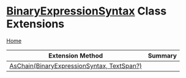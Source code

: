 <a name="_Top"></a>

# [BinaryExpressionSyntax](https://docs.microsoft.com/en-us/dotnet/api/microsoft.codeanalysis.csharp.syntax.binaryexpressionsyntax) Class Extensions

[Home](../../../../../README.md#_Top)

| Extension Method | Summary |
| ---------------- | ------- |
| [AsChain(BinaryExpressionSyntax, TextSpan?)](../../../../../Roslynator/CSharp/SyntaxExtensions/AsChain/README.md#_Top) | |

